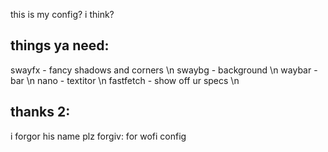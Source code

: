 this is my config? i think?
## things ya need:
swayfx - fancy shadows and corners \n
swaybg - background \n
waybar - bar \n
nano   - textitor \n
fastfetch - show off ur specs \n


## thanks 2:
i forgor his name plz forgiv: for wofi config
